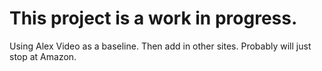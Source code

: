 # This project is a work in progress.
Using Alex Video as a baseline.
Then add in other sites. Probably will just stop at Amazon.
